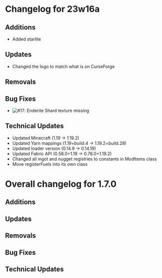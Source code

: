# Changelog for 23w16a

## Additions

- Added starlite

## Updates

- Changed the logo to match what is on CurseForge

## Removals

## Bug Fixes

- ![#17](https://github.com/BasicCorruption/WayMoreOres/issues/17): Enderite Shard texture missing

## Technical Updates

- Updated Minecraft (1.19 -> 1.19.2)
- Updated Yarn mappings (1.19+build.4 -> 1.19.2+build.28)
- Updated loader version (0.14.9 -> 0.14.19)
- Updated Fabric API (0.58.0+1.19 -> 0.76.0+1.19.2)
- Changed all ingot and nugget registries to constants in ModItems class
- Move registerFuels into its own class

# Overall changelog for 1.7.0

## Additions

## Updates

## Removals

## Bug Fixes

## Technical Updates
